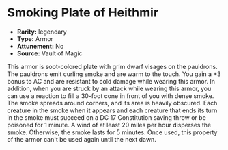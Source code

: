 
# Smoking Plate of Heithmir

* **Rarity:** legendary
* **Type:** Armor
* **Attunement:** No
* **Source:** Vault of Magic


This armor is soot-colored plate with grim dwarf visages on the pauldrons. The pauldrons emit curling smoke and are warm to the touch. You gain a +3 bonus to AC and are resistant to cold damage while wearing this armor. In addition, when you are struck by an attack while wearing this armor, you can use a reaction to fill a 30-foot cone in front of you with dense smoke. The smoke spreads around corners, and its area is heavily obscured. Each creature in the smoke when it appears and each creature that ends its turn in the smoke must succeed on a DC 17 Constitution saving throw or be poisoned for 1 minute. A wind of at least 20 miles per hour disperses the smoke. Otherwise, the smoke lasts for 5 minutes. Once used, this property of the armor can't be used again until the next dawn.
